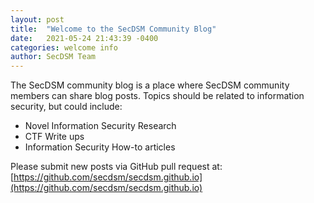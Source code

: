```yaml
---
layout: post
title:  "Welcome to the SecDSM Community Blog"
date:   2021-05-24 21:43:39 -0400
categories: welcome info
author: SecDSM Team
---
```


The SecDSM community blog is a place where SecDSM community members can share blog posts. Topics should be related to information security, but could include:

* Novel Information Security Research
* CTF Write ups
* Information Security How-to articles

 Please submit new posts via GitHub pull request at: [https://github.com/secdsm/secdsm.github.io](https://github.com/secdsm/secdsm.github.io)

